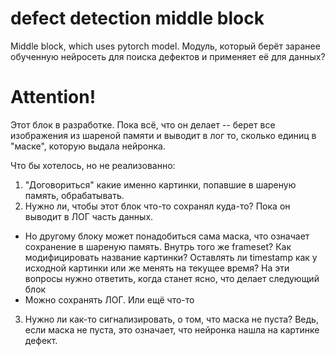 # defect detection middle block
Middle block, which uses pytorch model.
Модуль, который берёт заранее обученную нейросеть для поиска дефектов и применяет её для данных?

# Attention!
Этот блок в разработке. Пока всё, что он делает -- берет все изображения из шареной памяти и выводит в лог то, сколько единиц в "маске", которую выдала нейронка.

Что бы хотелось, но не реализованно:

1. "Договориться" какие именно картинки, попавшие в шареную память, обрабатывать.
2. Нужно ли, чтобы этот блок что-то сохранял куда-то? Пока он выводит в ЛОГ часть данных.
  * Но другому блоку может понадобиться сама маска, что означает сохранение в шареную память. Внутрь того же frameset? Как модифицировать название картинки? Оставлять ли timestamp как у исходной картинки или же менять на текущее время? На эти вопросы нужно ответить, когда станет ясно, что делает следующий блок
  * Можно сохранять ЛОГ. Или ещё что-то
3. Нужно ли как-то сигнализировать, о том, что маска не пуста? Ведь, если маска не пуста, это означает, что нейронка нашла на картинке дефект.

